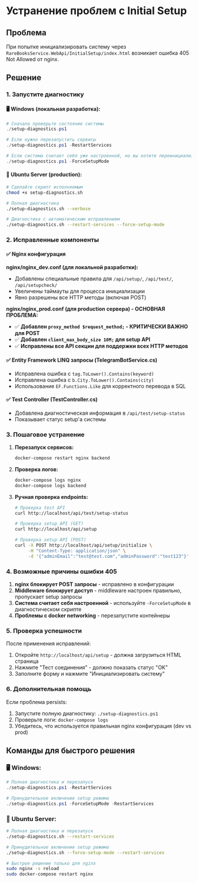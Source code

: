 # Устранение проблем с Initial Setup

## Проблема
При попытке инициализировать систему через `RareBooksService.WebApi/InitialSetup/index.html` возникает ошибка 405 Not Allowed от nginx.

## Решение

### 1. Запустите диагностику

#### 🖥️ Windows (локальная разработка):
```powershell
# Сначала проверьте состояние системы
./setup-diagnostics.ps1

# Если нужно перезапустить сервисы
./setup-diagnostics.ps1 -RestartServices

# Если система считает себя уже настроенной, но вы хотите переинициализировать
./setup-diagnostics.ps1 -ForceSetupMode
```

#### 🐧 Ubuntu Server (production):
```bash
# Сделайте скрипт исполняемым
chmod +x setup-diagnostics.sh

# Полная диагностика
./setup-diagnostics.sh --verbose

# Диагностика с автоматическим исправлением
./setup-diagnostics.sh --restart-services --force-setup-mode
```

### 2. Исправленные компоненты

#### ✅ Nginx конфигурация
**nginx/nginx_dev.conf (для локальной разработки):**
- Добавлены специальные правила для `/api/setup/`, `/api/test/`, `/api/setupcheck/`
- Увеличены таймауты для процесса инициализации
- Явно разрешены все HTTP методы (включая POST)

**nginx/nginx_prod.conf (для production сервера) - ОСНОВНАЯ ПРОБЛЕМА:**
- ✅ **Добавлен `proxy_method $request_method;` - КРИТИЧЕСКИ ВАЖНО для POST**
- ✅ **Добавлен `client_max_body_size 10M;` для setup API**
- ✅ **Исправлены все API секции для поддержки всех HTTP методов**

#### ✅ Entity Framework LINQ запросы (TelegramBotService.cs)
- Исправлена ошибка с `tag.ToLower().Contains(keyword)` 
- Исправлена ошибка с `b.City.ToLower().Contains(city)`
- Использование `EF.Functions.Like` для корректного перевода в SQL

#### ✅ Test Controller (TestController.cs)
- Добавлена диагностическая информация в `/api/test/setup-status`
- Показывает статус setup'а системы

### 3. Пошаговое устранение

1. **Перезапуск сервисов:**
   ```bash
   docker-compose restart nginx backend
   ```

2. **Проверка логов:**
   ```bash
   docker-compose logs nginx
   docker-compose logs backend
   ```

3. **Ручная проверка endpoints:**
   ```bash
   # Проверка test API
   curl http://localhost/api/test/setup-status
   
   # Проверка setup API (GET)
   curl http://localhost/api/setup
   
   # Проверка setup API (POST)
   curl -X POST http://localhost/api/setup/initialize \
        -H "Content-Type: application/json" \
        -d '{"adminEmail":"test@test.com","adminPassword":"test123"}'
   ```

### 4. Возможные причины ошибки 405

1. **nginx блокирует POST запросы** - исправлено в конфигурации
2. **Middleware блокирует доступ** - middleware настроен правильно, пропускает setup запросы
3. **Система считает себя настроенной** - используйте `-ForceSetupMode` в диагностическом скрипте
4. **Проблемы с docker networking** - перезапустите контейнеры

### 5. Проверка успешности

После применения исправлений:

1. Откройте `http://localhost/api/setup` - должна загрузиться HTML страница
2. Нажмите "Тест соединения" - должно показать статус "OK"
3. Заполните форму и нажмите "Инициализировать систему"

### 6. Дополнительная помощь

Если проблема persists:
1. Запустите полную диагностику: `./setup-diagnostics.ps1`
2. Проверьте логи: `docker-compose logs`
3. Убедитесь, что используется правильная nginx конфигурация (dev vs prod)

## Команды для быстрого решения

### 🖥️ Windows:
```powershell
# Полная диагностика и перезапуск
./setup-diagnostics.ps1 -RestartServices

# Принудительное включение setup режима
./setup-diagnostics.ps1 -ForceSetupMode -RestartServices
```

### 🐧 Ubuntu Server:
```bash
# Полная диагностика и перезапуск
./setup-diagnostics.sh --restart-services

# Принудительное включение setup режима
./setup-diagnostics.sh --force-setup-mode --restart-services

# Быстрое решение только для nginx
sudo nginx -s reload
sudo docker-compose restart nginx
```
